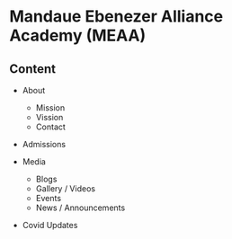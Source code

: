 # Mandaue Ebenezer Alliance Academy (MEAA)

## Content

- About
    - Mission
    - Vission
    - Contact

- Admissions

- Media
    - Blogs
    - Gallery / Videos
    - Events
    - News / Announcements

- Covid Updates
